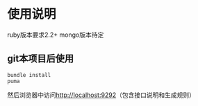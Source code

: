使用说明
=======

ruby版本要求2.2+
mongo版本待定

## git本项目后使用 ##


```
bundle install
puma
```

然后浏览器中访问[http://localhost:9292](http://localhost:9292)（包含接口说明和生成规则）



